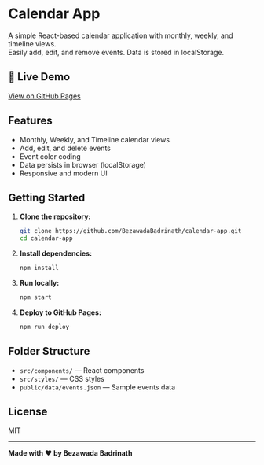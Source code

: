 # Calendar App

A simple React-based calendar application with monthly, weekly, and timeline views.  
Easily add, edit, and remove events. Data is stored in localStorage.

## 🚀 Live Demo

[View on GitHub Pages](https://BezawadaBadrinath.github.io/calendar-app)

## Features

- Monthly, Weekly, and Timeline calendar views
- Add, edit, and delete events
- Event color coding
- Data persists in browser (localStorage)
- Responsive and modern UI

## Getting Started

1. **Clone the repository:**
   ```sh
   git clone https://github.com/BezawadaBadrinath/calendar-app.git
   cd calendar-app
   ```

2. **Install dependencies:**
   ```sh
   npm install
   ```

3. **Run locally:**
   ```sh
   npm start
   ```

4. **Deploy to GitHub Pages:**
   ```sh
   npm run deploy
   ```

## Folder Structure

- `src/components/` — React components
- `src/styles/` — CSS styles
- `public/data/events.json` — Sample events data

## License

MIT

---

**Made with ❤️ by Bezawada Badrinath**
